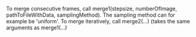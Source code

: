 To merge consecutive frames, call merge1(stepsize, numberOfImage, pathToFileWithData, samplingMethod). 
The sampling method can for example be 'uniform'.
To merge iteratively, call merge2(...) (takes the same arguments as merge1(...)
